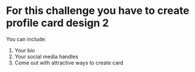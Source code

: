 # For this challenge you have to create profile card design 2
You can include:
1. Your bio
2. Your social media handles
3. Come out with attractive ways to create card
